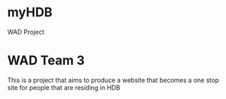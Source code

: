 # myHDB
WAD Project

<h1> WAD Team 3 </h1>

This is  a project that aims to produce a website that becomes a one stop site for people that are residing in HDB 
